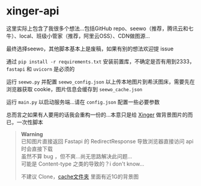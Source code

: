 # xinger-api

这里实际上包含了我很多个想法...包括GitHub repo、seewo（推荐，腾讯云和七牛）、local、班级小管家（推荐，阿里云OSS）、CDN做图源...

最终选择seewo，其他脚本基本上是废稿，如果有别的想法欢迎提 issue

通过 `pip install -r requirements.txt` 安装前置库，不确定是否有用到2333，`fastapi` 和 `uvicorn` 是必须的

运行 `seewo.py` 并配置 `seewo_config.json` 以上传本地图片到希沃图床，需要先在浏览器获取 cookie，图片信息会缓存到 `seewo_cache.json`

运行 `main.py` 以启动服务端...请在 `config.json` 配置一些必要参数

总而言之如果有人要用的话我会重构一份的...本意只是给 [Xinger](https://xinger.vip) 做背景图片的而已，一次性脚本

> **Warning**  
> 已知图片直接返回 Fastapi 的 RedirectResponse 导致浏览器直接访问 api 时会直接下载  
> 虽然不算 bug ，但不爽...尚无思路解决此问题...  
> 可能是 Content-type 之类的导致的？i don't know...
>
> 不建议 Clone，[cache文件夹](https://github.com/z0z0r4/xinger-api/tree/main/cache) 里面有近1G的背景图
